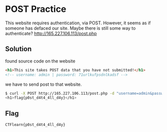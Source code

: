 # POST Practice

This website requires authentication, via POST. However, it seems as if someone has defaced our site. Maybe there is still some way to authenticate? http://165.227.106.113/post.php

## Solution

found source code on the website

```html
<h1>This site takes POST data that you have not submitted!</h1>
<!-- username: admin | password: 71urlkufpsdnlkadsf -->
```
we have to send post to that website.

```sh
$ curl -X POST http://165.227.106.113/post.php -d "username=admin&password=71urlkufpsdnlkadsf"
<h1>flag{p0st_d4t4_4ll_d4y}</h1>
```

## Flag
    CTFlearn{p0st_d4t4_4ll_d4y}
